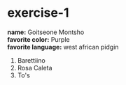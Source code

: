 # exercise-1
**name:** Goitseone Montsho\
**favorite color:** Purple\
**favorite language:** west african pidgin
1. Barettiino
2. Rosa Caleta
3. To's
